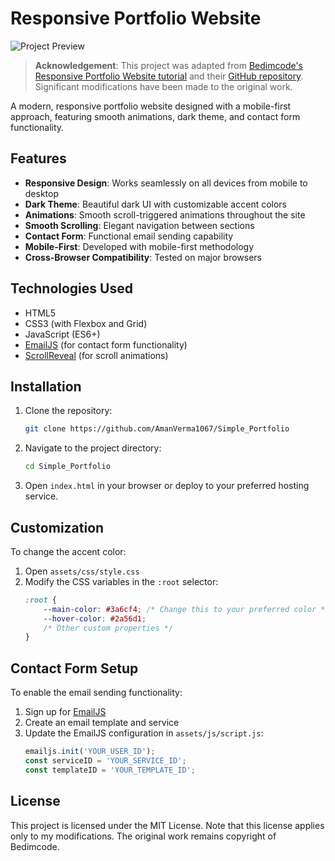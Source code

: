 #  Responsive Portfolio Website

![Project Preview](link)

> **Acknowledgement**: This project was adapted from [Bedimcode's Responsive Portfolio Website tutorial](https://www.youtube.com/watch?v=27JtRAI3QO8) and their [GitHub repository](https://github.com/bedimcode/responsive-portfolio-website). Significant modifications have been made to the original work.

A modern, responsive portfolio website designed with a mobile-first approach, featuring smooth animations, dark theme, and contact form functionality.

## Features

- **Responsive Design**: Works seamlessly on all devices from mobile to desktop
- **Dark Theme**: Beautiful dark UI with customizable accent colors
- **Animations**: Smooth scroll-triggered animations throughout the site
- **Smooth Scrolling**: Elegant navigation between sections
- **Contact Form**: Functional email sending capability
- **Mobile-First**: Developed with mobile-first methodology
- **Cross-Browser Compatibility**: Tested on major browsers

## Technologies Used

- HTML5
- CSS3 (with Flexbox and Grid)
- JavaScript (ES6+)
- [EmailJS](https://www.emailjs.com/) (for contact form functionality)
- [ScrollReveal](https://scrollrevealjs.org/) (for scroll animations)

## Installation

1. Clone the repository:
   ```bash
   git clone https://github.com/AmanVerma1067/Simple_Portfolio
   ```

2. Navigate to the project directory:
   ```bash
   cd Simple_Portfolio
   ```

3. Open `index.html` in your browser or deploy to your preferred hosting service.

## Customization

To change the accent color:
1. Open `assets/css/style.css`
2. Modify the CSS variables in the `:root` selector:
   ```css
   :root {
       --main-color: #3a6cf4; /* Change this to your preferred color */
       --hover-color: #2a56d1;
       /* Other custom properties */
   }
   ```

## Contact Form Setup

To enable the email sending functionality:

1. Sign up for [EmailJS](https://www.emailjs.com/)
2. Create an email template and service
3. Update the EmailJS configuration in `assets/js/script.js`:
   ```javascript
   emailjs.init('YOUR_USER_ID');
   const serviceID = 'YOUR_SERVICE_ID';
   const templateID = 'YOUR_TEMPLATE_ID';
   ```

## License
This project is licensed under the MIT License. Note that this license applies only to my modifications. The original work remains copyright of Bedimcode.


